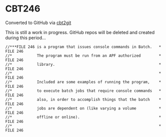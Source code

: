 # CBT246
Converted to GitHub via [cbt2git](https://github.com/wizardofzos/cbt2git)

This is still a work in progress. GitHub repos will be deleted and created during this period...

```
//***FILE 246 is a program that issues console commands in Batch.   *   FILE 246
//*           The program must be run from an APF authorized        *   FILE 246
//*           library.                                              *   FILE 246
//*                                                                 *   FILE 246
//*           Included are some examples of running the program,    *   FILE 246
//*           to execute batch jobs that require console commands   *   FILE 246
//*           also, in order to accomplish things that the batch    *   FILE 246
//*           jobs are dependent on (like varying a volume          *   FILE 246
//*           offline or online).                                   *   FILE 246
//*                                                                 *   FILE 246
```
